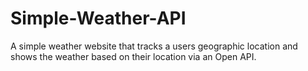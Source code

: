 # Simple-Weather-API

A simple weather website that tracks a users geographic location and shows the weather based on their location via an Open API.
